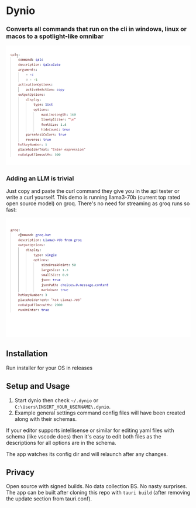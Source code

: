 
<p align="center">

# Dynio

</p>

### Converts all commands that run on the cli in windows, linux or macos to a spotlight-like omnibar

<div align="center">
<img src="./demo.webp" alt="screen recording of usage" width="600px">
</div>

### Adding an LLM is trivial

Just copy and paste the curl command they give you in the api tester or write a curl yourself. This demo is 
running llama3-70b (current top rated open source model) on groq. There's no need for streaming as groq runs so fast:

<div align="center">
<img src="./demo2.webp" alt="screen recording of usage" width="600px">
</div>

## Installation

Run installer for your OS in releases

## Setup and Usage

1. Start dynio then check `~/.dynio` or `C:\Users\INSERT_YOUR_USERNAME\.dynio`. 
2. Example general settings
command config files will have been created along with their schemas.

If your editor supports 
intellisense or similar for editing yaml files with schema (like vscode does) then it's 
easy to edit both files as the descriptions for all options are in the schema.

The app watches its config dir and will relaunch after any changes.


## Privacy

Open source with signed builds. No data collection BS. No nasty surprises. The app can be built after 
cloning this repo with `tauri build` (after removing the update section from tauri.conf).
